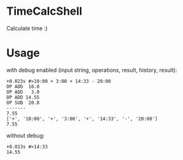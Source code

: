 TimeCalcShell
=============

Calculate time :)


Usage
=====

with debug enabled (input string, operations, result, history, result):

	+0.023s #>10:00 + 3:00 + 14:33 - 20:00
	OP ADD  10.0
	OP ADD   3.0
	OP ADD 14.55
	OP SUB  20.0
	-------
	7.55
	['+', '10:00', '+', '3:00', '+', '14:33', '-', '20:00']
	7.55

without debug:	

	+0.013s #>14:33
	14.55